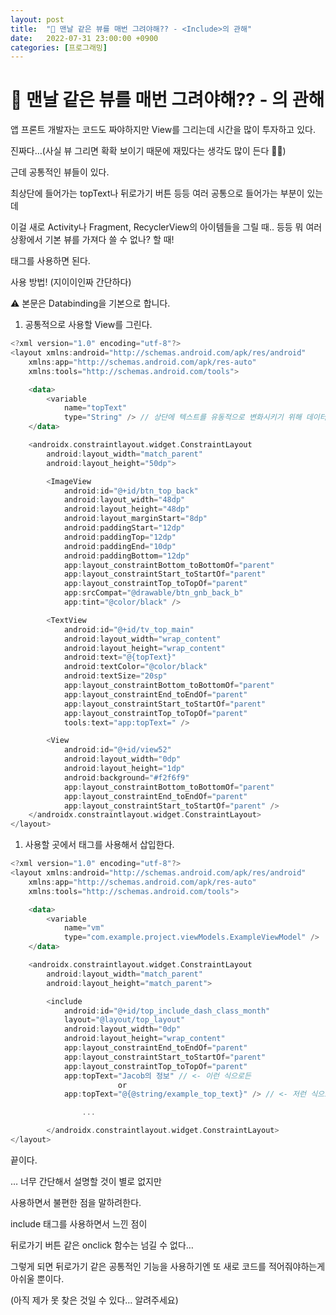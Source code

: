 ```yaml
---
layout: post
title:  "🤔 맨날 같은 뷰를 매번 그려야해?? - <Include>의 관해"
date:   2022-07-31 23:00:00 +0900
categories: [프로그래밍]
---
```


# 🤔 맨날 같은 뷰를 매번 그려야해?? - <Include>의 관해

앱 프론트 개발자는 코드도 짜야하지만 View를 그리는데 시간을 많이 투자하고 있다.

진짜다…(사실 뷰 그리면 확확 보이기 때문에 재밌다는 생각도 많이 든다 🕺🏼)

근데 공통적인 뷰들이 있다.

최상단에 들어가는 topText나 뒤로가기 버튼 등등 여러 공통으로 들어가는 부분이 있는데

이걸 새로 Activity나 Fragment, RecyclerView의 아이템들을 그릴 때.. 등등 뭐 여러 상황에서 기본 뷰를 가져다 쓸 수 없나? 할 때!

<Include> 태그를 사용하면 된다.

사용 방법! (지이이인짜 간단하다)

⚠︎ 본문은 Databinding을 기본으로 합니다.

1. 공통적으로 사용할 View를 그린다.

```kotlin
<?xml version="1.0" encoding="utf-8"?>
<layout xmlns:android="http://schemas.android.com/apk/res/android"
    xmlns:app="http://schemas.android.com/apk/res-auto"
    xmlns:tools="http://schemas.android.com/tools">

    <data>
        <variable
            name="topText"
            type="String" /> // 상단에 텍스트를 유동적으로 변화시키기 위해 데이터를 받는다.
    </data>

    <androidx.constraintlayout.widget.ConstraintLayout
        android:layout_width="match_parent"
        android:layout_height="50dp">

        <ImageView
            android:id="@+id/btn_top_back"
            android:layout_width="48dp"
            android:layout_height="48dp"
            android:layout_marginStart="8dp"
            android:paddingStart="12dp"
            android:paddingTop="12dp"
            android:paddingEnd="10dp"
            android:paddingBottom="12dp"
            app:layout_constraintBottom_toBottomOf="parent"
            app:layout_constraintStart_toStartOf="parent"
            app:layout_constraintTop_toTopOf="parent"
            app:srcCompat="@drawable/btn_gnb_back_b"
            app:tint="@color/black" />

        <TextView
            android:id="@+id/tv_top_main"
            android:layout_width="wrap_content"
            android:layout_height="wrap_content"
            android:text="@{topText}"
            android:textColor="@color/black"
            android:textSize="20sp"
            app:layout_constraintBottom_toBottomOf="parent"
            app:layout_constraintEnd_toEndOf="parent"
            app:layout_constraintStart_toStartOf="parent"
            app:layout_constraintTop_toTopOf="parent"
            tools:text="app:topText=" />

        <View
            android:id="@+id/view52"
            android:layout_width="0dp"
            android:layout_height="1dp"
            android:background="#f2f6f9"
            app:layout_constraintBottom_toBottomOf="parent"
            app:layout_constraintEnd_toEndOf="parent"
            app:layout_constraintStart_toStartOf="parent" />
    </androidx.constraintlayout.widget.ConstraintLayout>
</layout>
```

1. 사용할 곳에서 <include> 태그를 사용해서 삽입한다.

```kotlin
<?xml version="1.0" encoding="utf-8"?>
<layout xmlns:android="http://schemas.android.com/apk/res/android"
    xmlns:app="http://schemas.android.com/apk/res-auto"
    xmlns:tools="http://schemas.android.com/tools">

    <data>
        <variable
            name="vm"
            type="com.example.project.viewModels.ExampleViewModel" />
    </data>

    <androidx.constraintlayout.widget.ConstraintLayout
        android:layout_width="match_parent"
        android:layout_height="match_parent">

        <include
            android:id="@+id/top_include_dash_class_month"
            layout="@layout/top_layout"
            android:layout_width="0dp"
            android:layout_height="wrap_content"
            app:layout_constraintEnd_toEndOf="parent"
            app:layout_constraintStart_toStartOf="parent"
            app:layout_constraintTop_toTopOf="parent"
            app:topText="Jacob의 정보" // <- 이런 식으로든
						or
            app:topText="@{@string/example_top_text}" /> // <- 저런 식으로든 넘겨주면 된다.

				...

		</androidx.constraintlayout.widget.ConstraintLayout>
</layout>
```

끝이다.

… 너무 간단해서 설명할 것이 별로 없지만 

사용하면서 불편한 점을 말하려한다.

include 태그를 사용하면서 느낀 점이 

뒤로가기 버튼 같은 onclick 함수는 넘길 수 없다…

그렇게 되면 뒤로가기 같은 공통적인 기능을 사용하기엔 또 새로 코드를 적어줘야하는게 아쉬울 뿐이다.

(아직 제가 못 찾은 것일 수 있다… 알려주세요)